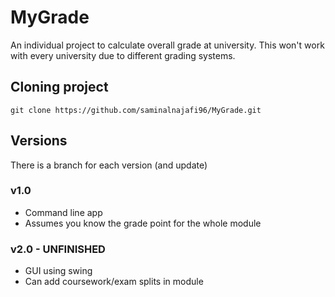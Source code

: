 # MyGrade

An individual project to calculate overall grade at university. This won't work with every university due to different grading systems.

## Cloning project
`git clone https://github.com/saminalnajafi96/MyGrade.git`

## Versions
There is a branch for each version (and update)

### v1.0
* Command line app
* Assumes you know the grade point for the whole module

### v2.0 - UNFINISHED
* GUI using swing
* Can add coursework/exam splits in module